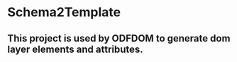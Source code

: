 # Schema2Template

## This project is used by ODFDOM to generate dom layer elements and attributes.
